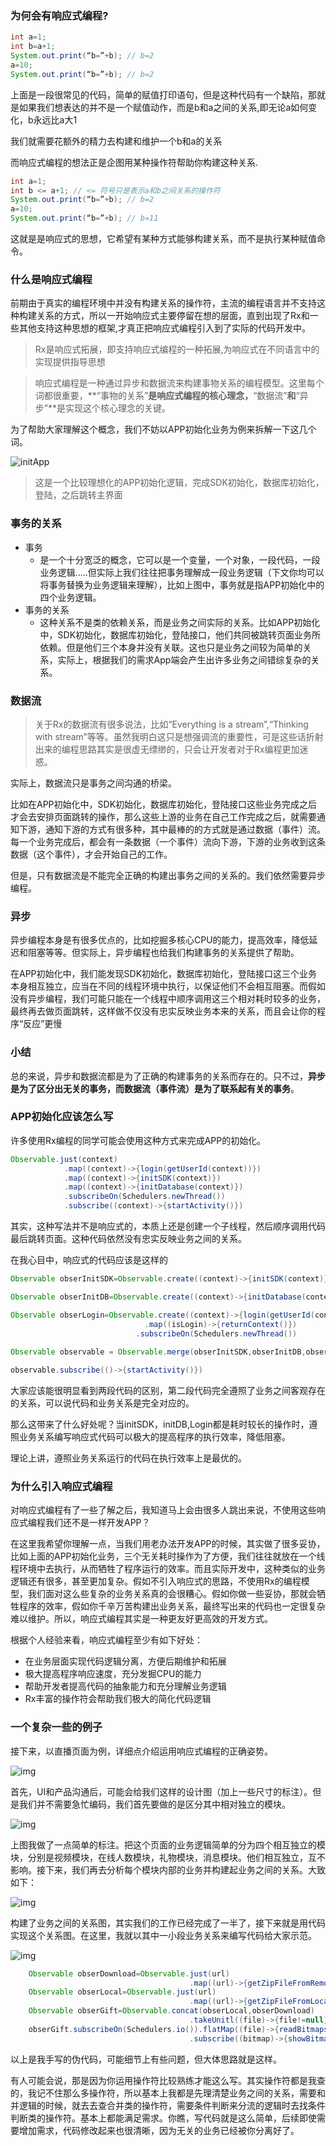 ### 为何会有响应式编程?

```java
int a=1;
int b=a+1;
System.out.print(“b=”+b); // b=2
a=10;
System.out.print(“b=”+b); // b=2
```

上面是一段很常见的代码，简单的赋值打印语句，但是这种代码有一个缺陷，那就是如果我们想表达的并不是一个赋值动作，而是b和a之间的关系,即无论a如何变化，b永远比a大1

我们就需要花额外的精力去构建和维护一个b和a的关系

而响应式编程的想法正是企图用某种操作符帮助你构建这种关系.

```java
int a=1;
int b <= a+1; // <= 符号只是表示a和b之间关系的操作符
System.out.print(“b=”+b); // b=2
a=10;
System.out.print(“b=”+b); // b=11
```

这就是是响应式的思想，它希望有某种方式能够构建关系，而不是执行某种赋值命令。

### 什么是响应式编程

前期由于真实的编程环境中并没有构建关系的操作符，主流的编程语言并不支持这种构建关系的方式，所以一开始响应式主要停留在想的层面，直到出现了Rx和一些其他支持这种思想的框架,才真正把响应式编程引入到了实际的代码开发中。

> Rx是响应式拓展，即支持响应式编程的一种拓展,为响应式在不同语言中的实现提供指导思想

> 响应式编程是一种通过异步和数据流来构建事物关系的编程模型。这里每个词都很重要，**“事物的关系”**是响应式编程的核心理念，**“数据流”**和**“异步”**是实现这个核心理念的关键。

为了帮助大家理解这个概念，我们不妨以APP初始化业务为例来拆解一下这几个词。

![initApp](https://upload-images.jianshu.io/upload_images/689802-246858228f5a8fac.png?imageMogr2/auto-orient/strip%7CimageView2/2/w/930)

> 这是一个比较理想化的APP初始化逻辑，完成SDK初始化，数据库初始化，登陆，之后跳转主界面

### 事务的关系

- 事务
  - 是一个十分宽泛的概念，它可以是一个变量，一个对象，一段代码，一段业务逻辑.....但实际上我们往往把事务理解成一段业务逻辑（下文你均可以将事务替换为业务逻辑来理解），比如上图中，事务就是指APP初始化中的四个业务逻辑。
- 事务的关系
  - 这种关系不是类的依赖关系，而是业务之间实际的关系。比如APP初始化中，SDK初始化，数据库初始化，登陆接口，他们共同被跳转页面业务所依赖。但是他们三个本身并没有关联。这也只是业务之间较为简单的关系，实际上，根据我们的需求App端会产生出许多业务之间错综复杂的关系。

### 数据流

> 关于Rx的数据流有很多说法，比如“Everything is a stream”,“Thinking with stream”等等。虽然我明白这只是想强调流的重要性，可是这些话折射出来的编程思路其实是很虚无缥缈的，只会让开发者对于Rx编程更加迷惑。

实际上，数据流只是事务之间沟通的桥梁。

比如在APP初始化中，SDK初始化，数据库初始化，登陆接口这些业务完成之后才会去安排页面跳转的操作，那么这些上游的业务在自己工作完成之后，就需要通知下游，通知下游的方式有很多种，其中最棒的的方式就是通过数据（事件）流。每一个业务完成后，都会有一条数据（一个事件）流向下游，下游的业务收到这条数据（这个事件），才会开始自己的工作。

但是，只有数据流是不能完全正确的构建出事务之间的关系的。我们依然需要异步编程。

### 异步

异步编程本身是有很多优点的，比如挖掘多核心CPU的能力，提高效率，降低延迟和阻塞等等。但实际上，异步编程也给我们构建事务的关系提供了帮助。

在APP初始化中，我们能发现SDK初始化，数据库初始化，登陆接口这三个业务本身相互独立，应当在不同的线程环境中执行，以保证他们不会相互阻塞。而假如没有异步编程，我们可能只能在一个线程中顺序调用这三个相对耗时较多的业务，最终再去做页面跳转，这样做不仅没有忠实反映业务本来的关系，而且会让你的程序“反应”更慢

### 小结

总的来说，异步和数据流都是为了正确的构建事务的关系而存在的。只不过，**异步是为了区分出无关的事务，而数据流（事件流）是为了联系起有关的事务**。

### APP初始化应该怎么写

许多使用Rx编程的同学可能会使用这种方式来完成APP的初始化。

```java
Observable.just(context)
            .map((context)->{login(getUserId(context))})
            .map((context)->{initSDK(context)})
            .map((context)->{initDatabase(context)})
            .subscribeOn(Schedulers.newThread())
            .subscribe((context)->{startActivity()})
```

其实，这种写法并不是响应式的，本质上还是创建一个子线程，然后顺序调用代码最后跳转页面。这种代码依然没有忠实反映业务之间的关系。

在我心目中，响应式的代码应该是这样的

```java
Observable obserInitSDK=Observable.create((context)->{initSDK(context)}).subscribeOn(Schedulers.newThread())

Observable obserInitDB=Observable.create((context)->{initDatabase(context)}).subscribeOn(Schedulers.newThread())

Observable obserLogin=Observable.create((context)->{login(getUserId(context))})
                              .map((isLogin)->{returnContext()})
                            .subscribeOn(Schedulers.newThread())
                            
Observable observable = Observable.merge(obserInitSDK,obserInitDB,obserLogin)

observable.subscribe(()->{startActivity()})
```

大家应该能很明显看到两段代码的区别，第二段代码完全遵照了业务之间客观存在的关系，可以说代码和业务关系是完全对应的。

那么这带来了什么好处呢？当initSDK，initDB,Login都是耗时较长的操作时，遵照业务关系编写响应式代码可以极大的提高程序的执行效率，降低阻塞。

理论上讲，遵照业务关系运行的代码在执行效率上是最优的。

### 为什么引入响应式编程

对响应式编程有了一些了解之后，我知道马上会由很多人跳出来说，不使用这些响应式编程我们还不是一样开发APP？

在这里我希望你理解一点，当我们用老办法开发APP的时候，其实做了很多妥协，比如上面的APP初始化业务，三个无关耗时操作为了方便，我们往往就放在一个线程环境中去执行，从而牺牲了程序运行的效率。而且实际开发中，这种类似的业务逻辑还有很多，甚至更加复杂。假如不引入响应式的思路，不使用Rx的编程模型，我们面对这么些复杂的业务关系真的会很糟心。假如你做一些妥协，那就会牺牲程序的效率，假如你千辛万苦构建出业务关系，最终写出来的代码也一定很复杂难以维护。所以，响应式编程其实是一种更友好更高效的开发方式。

根据个人经验来看，响应式编程至少有如下好处：

- 在业务层面实现代码逻辑分离，方便后期维护和拓展
- 极大提高程序响应速度，充分发掘CPU的能力
- 帮助开发者提高代码的抽象能力和充分理解业务逻辑
- Rx丰富的操作符会帮助我们极大的简化代码逻辑

### 一个复杂一些的例子

接下来，以直播页面为例，详细点介绍运用响应式编程的正确姿势。



![img](https:////upload-images.jianshu.io/upload_images/689802-79a5fb3ecd5b62c1.jpg?imageMogr2/auto-orient/strip%7CimageView2/2/w/558)



首先，UI和产品沟通后，可能会给我们这样的设计图（加上一些尺寸的标注）。但是我们并不需要急忙编码，我们首先要做的是区分其中相对独立的模块。



![img](https:////upload-images.jianshu.io/upload_images/689802-9fbc29edfd725ceb.jpg?imageMogr2/auto-orient/strip%7CimageView2/2/w/890)



上图我做了一点简单的标注。把这个页面的业务逻辑简单的分为四个相互独立的模块，分别是视频模块，在线人数模块，礼物模块，消息模块。他们相互独立，互不影响。接下来，我们再去分析每个模块内部的业务并构建起业务之间的关系。大致如下：



![img](https:////upload-images.jianshu.io/upload_images/689802-f043c5a473bacda8.png?imageMogr2/auto-orient/strip%7CimageView2/2/w/1000)



构建了业务之间的关系图，其实我们的工作已经完成了一半了，接下来就是用代码实现这个关系图。在这里，我就以其中一小段业务关系来编写代码给大家示范。



![img](https:////upload-images.jianshu.io/upload_images/689802-eb0d74267ac5bb33?imageMogr2/auto-orient/strip%7CimageView2/2/w/796)



```java
    Observable obserDownload=Observable.just(url)
                                        .map((url)->{getZipFileFromRemote(url)});
    Observable obserLocal=Observable.just(url)
                                        .map((url)->{getZipFileFromLocal(url)});
    Observable obserGift=Observable.concat(obserLocal,obserDownload)
                                        .takeUnitl((file)->{file!=null});
    obserGift.subscribeOn(Schedulers.io()).flatMap((file)->{readBitmapsFromZipFile(file)})
                                        .subscribe((bitmap)->{showBitmap(bitmap)})
```

以上是我手写的伪代码，可能细节上有些问题，但大体思路就是这样。

有人可能会说，那是因为你运用操作符比较熟练才能这么写。其实操作符都是我查的，我记不住那么多操作符，所以基本上我都是先理清楚业务之间的关系，需要和并逻辑的时候，就去去查合并类的操作符，需要条件判断来分流的逻辑时去找条件判断类的操作符。基本上都能满足需求。你瞧，写代码就是这么简单，后续即使需要增加需求，代码修改起来也很清晰，因为无关的业务已经被你分离好了。